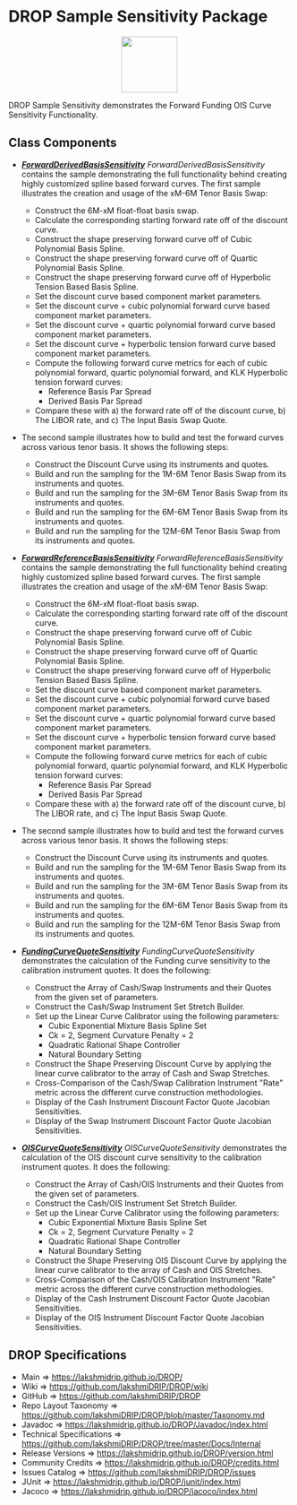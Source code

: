 # DROP Sample Sensitivity Package

<p align="center"><img src="https://github.com/lakshmiDRIP/DROP/blob/master/DRIP_Logo.gif?raw=true" width="100"></p>

DROP Sample Sensitivity demonstrates the Forward Funding OIS Curve Sensitivity Functionality.


## Class Components

 * [***ForwardDerivedBasisSensitivity***](https://github.com/lakshmiDRIP/DROP/tree/master/src/main/java/org/drip/sample/sensitivity/ForwardDerivedBasisSensitivity.java)
 <i>ForwardDerivedBasisSensitivity</i> contains the sample demonstrating the full functionality behind creating highly customized spline based forward curves. The first sample illustrates the creation and usage of the xM-6M Tenor Basis Swap:
 	* Construct the 6M-xM float-float basis swap.
  	* Calculate the corresponding starting forward rate off of the discount curve.
  	* Construct the shape preserving forward curve off of Cubic Polynomial Basis Spline.
  	* Construct the shape preserving forward curve off of Quartic Polynomial Basis Spline.
  	* Construct the shape preserving forward curve off of Hyperbolic Tension Based Basis Spline.
  	* Set the discount curve based component market parameters.
  	* Set the discount curve + cubic polynomial forward curve based component market parameters.
  	* Set the discount curve + quartic polynomial forward curve based component market parameters.
  	* Set the discount curve + hyperbolic tension forward curve based component market parameters.
  	* Compute the following forward curve metrics for each of cubic polynomial forward, quartic polynomial forward, and KLK Hyperbolic tension forward curves:
 		* Reference Basis Par Spread
 		* Derived Basis Par Spread
  	* Compare these with a) the forward rate off of the discount curve, b) The LIBOR rate, and c) The Input Basis Swap Quote.

 * The second sample illustrates how to build and test the forward curves across various tenor basis. It shows the following steps:
  	* Construct the Discount Curve using its instruments and quotes.
  	* Build and run the sampling for the 1M-6M Tenor Basis Swap from its instruments and quotes.
  	* Build and run the sampling for the 3M-6M Tenor Basis Swap from its instruments and quotes.
  	* Build and run the sampling for the 6M-6M Tenor Basis Swap from its instruments and quotes.
  	* Build and run the sampling for the 12M-6M Tenor Basis Swap from its instruments and quotes.

 * [***ForwardReferenceBasisSensitivity***](https://github.com/lakshmiDRIP/DROP/tree/master/src/main/java/org/drip/sample/sensitivity/ForwardReferenceBasisSensitivity.java)
<i>ForwardReferenceBasisSensitivity</i> contains the sample demonstrating the full functionality behind creating highly customized spline based forward curves. The first sample illustrates the creation and usage of the xM-6M Tenor Basis Swap:
  	* Construct the 6M-xM float-float basis swap.
  	* Calculate the corresponding starting forward rate off of the discount curve.
  	* Construct the shape preserving forward curve off of Cubic Polynomial Basis Spline.
  	* Construct the shape preserving forward curve off of Quartic Polynomial Basis Spline.
  	* Construct the shape preserving forward curve off of Hyperbolic Tension Based Basis Spline.
  	* Set the discount curve based component market parameters.
  	* Set the discount curve + cubic polynomial forward curve based component market parameters.
  	* Set the discount curve + quartic polynomial forward curve based component market parameters.
  	* Set the discount curve + hyperbolic tension forward curve based component market parameters.
  	* Compute the following forward curve metrics for each of cubic polynomial forward, quartic polynomial forward, and KLK Hyperbolic tension forward curves:
  		* Reference Basis Par Spread
  		* Derived Basis Par Spread
  	* Compare these with a) the forward rate off of the discount curve, b) The LIBOR rate, and c) The Input Basis Swap Quote.

 * The second sample illustrates how to build and test the forward curves across various tenor basis. It shows the following steps:
  	* Construct the Discount Curve using its instruments and quotes.
  	* Build and run the sampling for the 1M-6M Tenor Basis Swap from its instruments and quotes.
  	* Build and run the sampling for the 3M-6M Tenor Basis Swap from its instruments and quotes.
  	* Build and run the sampling for the 6M-6M Tenor Basis Swap from its instruments and quotes.
  	* Build and run the sampling for the 12M-6M Tenor Basis Swap from its instruments and quotes.

 * [***FundingCurveQuoteSensitivity***](https://github.com/lakshmiDRIP/DROP/tree/master/src/main/java/org/drip/sample/sensitivity/FundingCurveQuoteSensitivity.java)
<i>FundingCurveQuoteSensitivity</i> demonstrates the calculation of the Funding curve sensitivity to the calibration instrument quotes. It does the following:
  	* Construct the Array of Cash/Swap Instruments and their Quotes from the given set of parameters.
  	* Construct the Cash/Swap Instrument Set Stretch Builder.
  	* Set up the Linear Curve Calibrator using the following parameters:
  		* Cubic Exponential Mixture Basis Spline Set
  		* Ck = 2, Segment Curvature Penalty = 2
  		* Quadratic Rational Shape Controller
  		* Natural Boundary Setting
  	* Construct the Shape Preserving Discount Curve by applying the linear curve calibrator to the array of Cash and Swap Stretches.
  	* Cross-Comparison of the Cash/Swap Calibration Instrument "Rate" metric across the different curve construction methodologies.
  	* Display of the Cash Instrument Discount Factor Quote Jacobian Sensitivities.
  	* Display of the Swap Instrument Discount Factor Quote Jacobian Sensitivities.

 * [***OISCurveQuoteSensitivity***](https://github.com/lakshmiDRIP/DROP/tree/master/src/main/java/org/drip/sample/sensitivity/OISCurveQuoteSensitivity.java)
<i>OISCurveQuoteSensitivity</i> demonstrates the calculation of the OIS discount curve sensitivity to the calibration instrument quotes. It does the following:
  	* Construct the Array of Cash/OIS Instruments and their Quotes from the given set of parameters.
  	* Construct the Cash/OIS Instrument Set Stretch Builder.
  	* Set up the Linear Curve Calibrator using the following parameters:
  		* Cubic Exponential Mixture Basis Spline Set
  		* Ck = 2, Segment Curvature Penalty = 2
  		* Quadratic Rational Shape Controller
  		* Natural Boundary Setting
  	* Construct the Shape Preserving OIS Discount Curve by applying the linear curve calibrator to the array of Cash and OIS Stretches.
  	* Cross-Comparison of the Cash/OIS Calibration Instrument "Rate" metric across the different curve construction methodologies.
  	* Display of the Cash Instrument Discount Factor Quote Jacobian Sensitivities.
  	* Display of the OIS Instrument Discount Factor Quote Jacobian Sensitivities.

## DROP Specifications

 * Main                     => https://lakshmidrip.github.io/DROP/
 * Wiki                     => https://github.com/lakshmiDRIP/DROP/wiki
 * GitHub                   => https://github.com/lakshmiDRIP/DROP
 * Repo Layout Taxonomy     => https://github.com/lakshmiDRIP/DROP/blob/master/Taxonomy.md
 * Javadoc                  => https://lakshmidrip.github.io/DROP/Javadoc/index.html
 * Technical Specifications => https://github.com/lakshmiDRIP/DROP/tree/master/Docs/Internal
 * Release Versions         => https://lakshmidrip.github.io/DROP/version.html
 * Community Credits        => https://lakshmidrip.github.io/DROP/credits.html
 * Issues Catalog           => https://github.com/lakshmiDRIP/DROP/issues
 * JUnit                    => https://lakshmidrip.github.io/DROP/junit/index.html
 * Jacoco                   => https://lakshmidrip.github.io/DROP/jacoco/index.html
